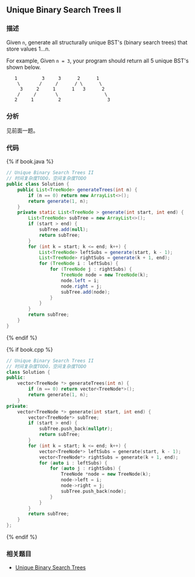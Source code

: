 ## Unique Binary Search Trees II


### 描述

Given `n`, generate all structurally unique BST's (binary search trees) that store values 1...n.

For example,
Given `n = 3`, your program should return all 5 unique BST's shown below.

```
   1         3     3      2      1
    \       /     /      / \      \
     3     2     1      1   3      2
    /     /       \                 \
   2     1         2                 3
```


### 分析

见前面一题。


### 代码

{% if book.java %}
```java
// Unique Binary Search Trees II
// 时间复杂度TODO，空间复杂度TODO
public class Solution {
    public List<TreeNode> generateTrees(int n) {
        if (n == 0) return new ArrayList<>();
        return generate(1, n);
    }
    private static List<TreeNode > generate(int start, int end) {
        List<TreeNode> subTree = new ArrayList<>();
        if (start > end) {
            subTree.add(null);
            return subTree;
        }
        for (int k = start; k <= end; k++) {
            List<TreeNode> leftSubs = generate(start, k - 1);
            List<TreeNode> rightSubs = generate(k + 1, end);
            for (TreeNode i : leftSubs) {
                for (TreeNode j : rightSubs) {
                    TreeNode node = new TreeNode(k);
                    node.left = i;
                    node.right = j;
                    subTree.add(node);
                }
            }
        }
        return subTree;
    }
}
```
{% endif %}

{% if book.cpp %}
```cpp
// Unique Binary Search Trees II
// 时间复杂度TODO，空间复杂度TODO
class Solution {
public:
    vector<TreeNode *> generateTrees(int n) {
        if (n == 0) return vector<TreeNode*>();
        return generate(1, n);
    }
private:
    vector<TreeNode *> generate(int start, int end) {
        vector<TreeNode*> subTree;
        if (start > end) {
            subTree.push_back(nullptr);
            return subTree;
        }
        for (int k = start; k <= end; k++) {
            vector<TreeNode*> leftSubs = generate(start, k - 1);
            vector<TreeNode*> rightSubs = generate(k + 1, end);
            for (auto i : leftSubs) {
                for (auto j : rightSubs) {
                    TreeNode *node = new TreeNode(k);
                    node->left = i;
                    node->right = j;
                    subTree.push_back(node);
                }
            }
        }
        return subTree;
    }
};
```
{% endif %}


### 相关题目


* [Unique Binary Search Trees](unique-binary-search-trees.md)
